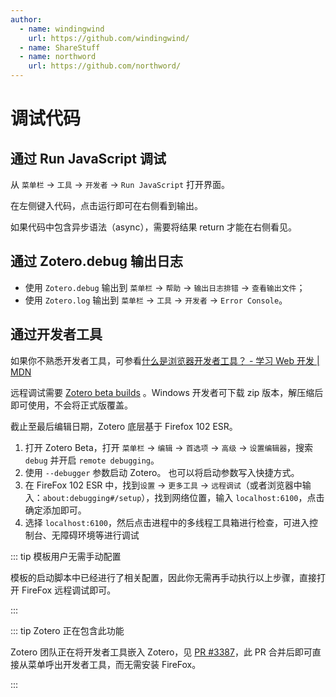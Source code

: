 ```yaml
---
author:
  - name: windingwind
    url: https://github.com/windingwind/
  - name: ShareStuff
  - name: northword
    url: https://github.com/northword/
---
```


# 调试代码

## 通过 Run JavaScript 调试

从 `菜单栏` -> `工具` -> `开发者` -> `Run JavaScript` 打开界面。

在左侧键入代码，点击运行即可在右侧看到输出。

如果代码中包含异步语法（async），需要将结果 return 才能在右侧看见。

## 通过 Zotero.debug 输出日志

- 使用 `Zotero.debug` 输出到 `菜单栏` -> `帮助` -> `输出日志排错` -> `查看输出文件`；
- 使用 `Zotero.log` 输出到 `菜单栏` -> `工具` -> `开发者` -> `Error Console`。

## 通过开发者工具

如果你不熟悉开发者工具，可参看[什么是浏览器开发者工具？ - 学习 Web 开发 | MDN](https://developer.mozilla.org/zh-CN/docs/Learn/Common_questions/What_are_browser_developer_tools)

远程调试需要 [Zotero beta builds](https://www.zotero.org/support/beta_builds) 。Windows 开发者可下载 zip 版本，解压缩后即可使用，不会将正式版覆盖。

截止至最后编辑日期，Zotero 底层基于 Firefox 102 ESR。

1. 打开 Zotero Beta，打开 `菜单栏` -> `编辑` -> `首选项` -> `高级` -> `设置编辑器`，搜索 `debug` 并开启 `remote debugging`。
2. 使用 `--debugger` 参数启动 Zotero。
   也可以将启动参数写入快捷方式。
3. 在 FireFox 102 ESR 中，找到`设置` -> `更多工具` -> `远程调试`（或者浏览器中输入：`about:debugging#/setup`），找到网络位置，输入 `localhost:6100`，点击确定添加即可。
4. 选择 `localhost:6100`，然后点击进程中的多线程工具箱进行检查，可进入控制台、无障碍环境等进行调试

::: tip 模板用户无需手动配置

模板的启动脚本中已经进行了相关配置，因此你无需再手动执行以上步骤，直接打开 FireFox 远程调试即可。

:::

::: tip Zotero 正在包含此功能

Zotero 团队正在将开发者工具嵌入 Zotero，见 [PR #3387](https://github.com/zotero/zotero/pull/3387)，此 PR 合并后即可直接从菜单呼出开发者工具，而无需安装 FireFox。

:::
